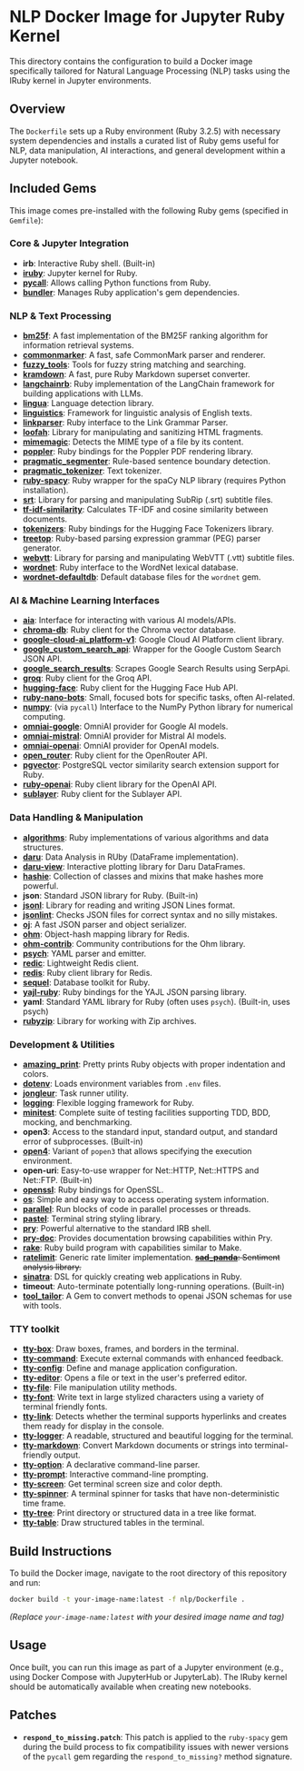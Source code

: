 # NLP Docker Image for Jupyter Ruby Kernel

This directory contains the configuration to build a Docker image specifically tailored for Natural Language Processing (NLP) tasks using the IRuby kernel in Jupyter environments.

## Overview

The `Dockerfile` sets up a Ruby environment (Ruby 3.2.5) with necessary system dependencies and installs a curated list of Ruby gems useful for NLP, data manipulation, AI interactions, and general development within a Jupyter notebook.

## Included Gems

This image comes pre-installed with the following Ruby gems (specified in `Gemfile`):

### Core & Jupyter Integration

* **irb**: Interactive Ruby shell. (Built-in)
* **[iruby](https://github.com/SciRuby/iruby)**: Jupyter kernel for Ruby.
* **[pycall](https://github.com/mrkn/pycall.rb)**: Allows calling Python functions from Ruby.
* **[bundler](https://github.com/rubygems/bundler)**: Manages Ruby application's gem dependencies.

### NLP & Text Processing

* **[bm25f](https://github.com/catflip/bm25f-ruby)**: A fast implementation of the BM25F ranking algorithm for information retrieval systems.
* **[commonmarker](https://github.com/gjtorikian/commonmarker)**: A fast, safe CommonMark parser and renderer.
* **[fuzzy_tools](https://rubygems.org/gems/fuzzy_tools)**: Tools for fuzzy string matching and searching.
* **[kramdown](https://github.com/gettalong/kramdown)**: A fast, pure Ruby Markdown superset converter.
* **[langchainrb](https://github.com/patterns-ai-core/langchainrb)**: Ruby implementation of the LangChain framework for building applications with LLMs.
* **[lingua](https://github.com/dbalatero/lingua)**: Language detection library.
* **[linguistics](https://github.com/ged/linguistics)**: Framework for linguistic analysis of English texts.
* **[linkparser](https://rubygems.org/gems/linkparser)**: Ruby interface to the Link Grammar Parser.
* **[loofah](https://github.com/flavorjones/loofah)**: Library for manipulating and sanitizing HTML fragments.
* **[mimemagic](https://github.com/mimemagicrb/mimemagic)**: Detects the MIME type of a file by its content.
* **[poppler](https://rubygems.org/gems/poppler)**: Ruby bindings for the Poppler PDF rendering library.
* **[pragmatic_segmenter](https://github.com/diasks2/pragmatic_segmenter)**: Rule-based sentence boundary detection.
* **[pragmatic_tokenizer](https://github.com/diasks2/pragmatic_tokenizer)**: Text tokenizer.
* **[ruby-spacy](https://github.com/yohasebe/ruby-spacy)**: Ruby wrapper for the spaCy NLP library (requires Python installation).
* **[srt](https://github.com/cpetersen/srt)**: Library for parsing and manipulating SubRip (.srt) subtitle files.
* **[tf-idf-similarity](https://github.com/jpmckinney/tf-idf-similarity)**: Calculates TF-IDF and cosine similarity between documents.
* **[tokenizers](https://github.com/ankane/tokenizers-ruby)**: Ruby bindings for the Hugging Face Tokenizers library.
* **[treetop](https://github.com/cjheath/treetop)**: Ruby-based parsing expression grammar (PEG) parser generator.
* **[webvtt](https://github.com/jronallo/webvtt)**: Library for parsing and manipulating WebVTT (.vtt) subtitle files.
* **[wordnet](https://hg.sr.ht/~ged/ruby-wordnet)**: Ruby interface to the WordNet lexical database.
* **[wordnet-defaultdb](https://rubygems.org/gems/wordnet-defaultdb)**: Default database files for the `wordnet` gem.

### AI & Machine Learning Interfaces

* **[aia](https://github.com/MadBomber/aia)**: Interface for interacting with various AI models/APIs.
* **[chroma-db](https://github.com/mariochavez/chroma)**: Ruby client for the Chroma vector database.
* **[google-cloud-ai_platform-v1](https://rubygems.org/gems/google-cloud-ai_platform-v1)**: Google Cloud AI Platform client library.
* **[google_custom_search_api](https://github.com/wiseleyb/google_custom_search_api)**: Wrapper for the Google Custom Search JSON API.
* **[google_search_results](https://github.com/serpapi/google-search-results-ruby)**: Scrapes Google Search Results using SerpApi.
* **[groq](https://github.com/drnic/groq-ruby)**: Ruby client for the Groq API.
* **[hugging-face](https://github.com/alchaplinsky/hugging-face)**: Ruby client for the Hugging Face Hub API.
* **[ruby-nano-bots](https://github.com/icebaker/ruby-nano-bots)**: Small, focused bots for specific tasks, often AI-related.
* **[numpy](https://github.com/mrkn/numpy.rb)**: (via `pycall`) Interface to the NumPy Python library for numerical computing.
* **[omniai-google](https://github.com/ksylvest/omniai-google)**: OmniAI provider for Google AI models.
* **[omniai-mistral](https://github.com/ksylvest/omniai-mistral)**: OmniAI provider for Mistral AI models.
* **[omniai-openai](https://github.com/ksylvest/omniai-openai)**: OmniAI provider for OpenAI models.
* **[open_router](https://github.com/OlympiaAI/open_router)**: Ruby client for the OpenRouter API.
* **[pgvector](https://github.com/pgvector/pgvector-ruby)**: PostgreSQL vector similarity search extension support for Ruby.
* **[ruby-openai](https://github.com/alexrudall/ruby-openai)**: Ruby client library for the OpenAI API.
* **[sublayer](https://github.com/sublayerapp/sublayer)**: Ruby client for the Sublayer API.

### Data Handling & Manipulation

* **[algorithms](https://github.com/kanwei/algorithms)**: Ruby implementations of various algorithms and data structures.
* **[daru](https://github.com/SciRuby/daru)**: Data Analysis in RUby (DataFrame implementation).
* **[daru-view](https://github.com/SciRuby/daru-view)**: Interactive plotting library for Daru DataFrames.
* **[hashie](https://github.com/hashie/hashie)**: Collection of classes and mixins that make hashes more powerful.
* **json**: Standard JSON library for Ruby. (Built-in)
* **[jsonl](https://github.com/zenizh/jsonl)**: Library for reading and writing JSON Lines format.
* **[jsonlint](https://github.com/dougbarth/jsonlint)**: Checks JSON files for correct syntax and no silly mistakes.
* **[oj](https://github.com/ohler55/oj)**: A fast JSON parser and object serializer.
* **[ohm](https://github.com/soveran/ohm)**: Object-hash mapping library for Redis.
* **[ohm-contrib](https://github.com/soveran/ohm-contrib)**: Community contributions for the Ohm library.
* **[psych](https://github.com/ruby/psych)**: YAML parser and emitter.
* **[redic](https://github.com/amakawa/redic)**: Lightweight Redis client.
* **[redis](https://github.com/redis/redis-rb)**: Ruby client library for Redis.
* **[sequel](https://github.com/jeremyevans/sequel)**: Database toolkit for Ruby.
* **[yajl-ruby](https://github.com/brianmario/yajl-ruby)**: Ruby bindings for the YAJL JSON parsing library.
* **yaml**: Standard YAML library for Ruby (often uses `psych`). (Built-in, uses psych)
* **[rubyzip](https://github.com/rubyzip/rubyzip)**: Library for working with Zip archives.

### Development & Utilities

* **[amazing_print](https://github.com/amazing-print/amazing_print)**: Pretty prints Ruby objects with proper indentation and colors.
* **[dotenv](https://github.com/bkeepers/dotenv)**: Loads environment variables from `.env` files.
* **[jongleur](https://gitlab.com/RedFred7/Jongleur)**: Task runner utility.
* **[logging](https://github.com/TwP/logging)**: Flexible logging framework for Ruby.
* **[minitest](https://github.com/minitest/minitest)**: Complete suite of testing facilities supporting TDD, BDD, mocking, and benchmarking.
* **open3**: Access to the standard input, standard output, and standard error of subprocesses. (Built-in)
* **[open4](https://github.com/ahoward/open4)**: Variant of `popen3` that allows specifying the execution environment.
* **open-uri**: Easy-to-use wrapper for Net::HTTP, Net::HTTPS and Net::FTP. (Built-in)
* **[openssl](https://github.com/ruby/openssl)**: Ruby bindings for OpenSSL.
* **[os](https://github.com/rdp/os)**: Simple and easy way to access operating system information.
* **[parallel](https://github.com/grosser/parallel)**: Run blocks of code in parallel processes or threads.
* **[pastel](https://github.com/piotrmurach/pastel)**: Terminal string styling library.
* **[pry](https://github.com/pry/pry)**: Powerful alternative to the standard IRB shell.
* **[pry-doc](https://github.com/pry/pry-doc)**: Provides documentation browsing capabilities within Pry.
* **[rake](https://github.com/ruby/rake)**: Ruby build program with capabilities similar to Make.
* **[ratelimit](https://github.com/ejfinneran/ratelimit)**: Generic rate limiter implementation.
~~**[sad_panda](https://github.com/mattThousand/sad_panda)**: Sentiment analysis library.~~
* **[sinatra](https://github.com/sinatra/sinatra)**: DSL for quickly creating web applications in Ruby.
* **timeout**: Auto-terminate potentially long-running operations. (Built-in)
* **[tool_tailor](https://github.com/kieranklaassen/tool_tailor)**: A Gem to convert methods to openai JSON schemas for use with tools.

### TTY toolkit

* **[tty-box](https://github.com/piotrmurach/tty-box)**: Draw boxes, frames, and borders in the terminal.
* **[tty-command](https://github.com/piotrmurach/tty-command)**: Execute external commands with enhanced feedback.
* **[tty-config](https://github.com/piotrmurach/tty-config)**: Define and manage application configuration.
* **[tty-editor](https://github.com/piotrmurach/tty-editor)**: Opens a file or text in the user's preferred editor.
* **[tty-file](https://github.com/piotrmurach/tty-file)**: File manipulation utility methods.
* **[tty-font](https://github.com/piotrmurach/tty-font)**: Write text in large stylized characters using a variety of terminal friendly fonts.
* **[tty-link](https://github.com/piotrmurach/tty-link)**: Detects whether the terminal supports hyperlinks and creates them ready for display in the console.
* **[tty-logger](https://github.com/piotrmurach/tty-logger)**: A readable, structured and beautiful logging for the terminal.
* **[tty-markdown](https://github.com/piotrmurach/tty-markdown)**: Convert Markdown documents or strings into terminal-friendly output.
* **[tty-option](https://github.com/piotrmurach/tty-option)**: A declarative command-line parser.
* **[tty-prompt](https://github.com/piotrmurach/tty-prompt)**: Interactive command-line prompting.
* **[tty-screen](https://github.com/piotrmurach/tty-screen)**: Get terminal screen size and color depth.
* **[tty-spinner](https://github.com/piotrmurach/tty-spinner)**: A terminal spinner for tasks that have non-deterministic time frame.
* **[tty-tree](https://github.com/piotrmurach/tty-tree)**: Print directory or structured data in a tree like format.
* **[tty-table](https://github.com/piotrmurach/tty-table)**: Draw structured tables in the terminal.

## Build Instructions

To build the Docker image, navigate to the root directory of this repository and run:

```bash
docker build -t your-image-name:latest -f nlp/Dockerfile .
```

*(Replace `your-image-name:latest` with your desired image name and tag)*

## Usage

Once built, you can run this image as part of a Jupyter environment (e.g., using Docker Compose with JupyterHub or JupyterLab). The IRuby kernel should be automatically available when creating new notebooks.

## Patches

* **`respond_to_missing.patch`**: This patch is applied to the `ruby-spacy` gem during the build process to fix compatibility issues with newer versions of the `pycall` gem regarding the `respond_to_missing?` method signature.
